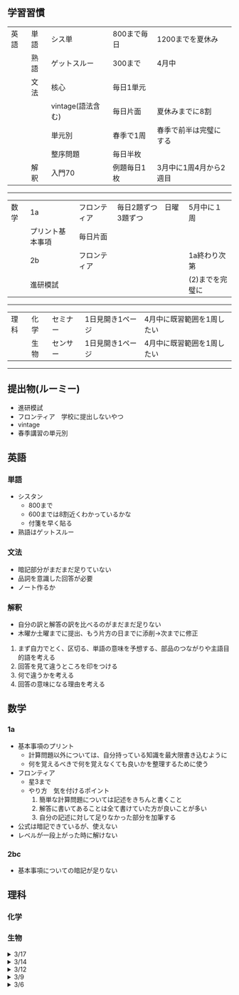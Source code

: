 ## 学習習慣
|      |      |                   |              |                        |
| ---- | ---- | ----------------- | ------------ | ---------------------- |
| 英語 | 単語 | シス単            | 800まで毎日  | 1200までを夏休み       |
|      | 熟語 | ゲットスルー      | 300まで      | 4月中                  |
|      | 文法 | 核心|毎日1単元||
|||vintage(語法含む) | 毎日片面 | 夏休みまでに8割        |
|      |      | 単元別            |    春季で1周  | 春季で前半は完璧にする |
|||整序問題|毎日半枚|||
|      | 解釈 | 入門70            | 例題毎日1枚  |                 3月中に1周4月から2週目       |
----
|      |          |              |         |                 |
| ---- | -------- | ------------ | ------- | --------------- |
| 数学 | 1a       | フロンティア | 毎日2題ずつ　日曜3題ずつ | 5月中に１周     |
||プリント基本事項|毎日片面|||
|      | 2b       | フロンティア |  |  1a終わり次第               |
|      | 進研模試 |              |         | (2)までを完璧に |
----
|      |      |          |        |                            |
| ---- | ---- | -------- | ------ | -------------------------- |
| 理科 | 化学 | セミナー | 1日見開き1ページ | 4月中に既習範囲を1周したい |
|      | 生物 | センサー | 1日見開き1ページ | 4月中に既習範囲を1周したい |

----
## 提出物(ルーミー)
- 進研模試
- フロンティア　学校に提出しないやつ
- vintage
- 春季講習の単元別

## 英語
### 単語
- シスタン
  - 800まで
  - 600までは8割近くわかっているかな
  - 付箋を早く貼る
- 熟語はゲットスルー
### 文法
- 暗記部分がまだまだ足りていない
- 品詞を意識した回答が必要
- ノート作るか
### 解釈
- 自分の訳と解答の訳を比べるのがまだまだ足りない
- 木曜か土曜までに提出、もう片方の日までに添削->次までに修正
1. まず自力でとく、区切る、単語の意味を予想する、部品のつながりや主語目的語を考える
2. 回答を見て違うところを印をつける
3. 何で違うかを考える
4. 回答の意味になる理由を考える
## 数学
### 1a
- 基本事項のプリント
  - 計算問題以外については、自分持っている知識を最大限書き込むように
  - 何を覚えるべきで何を覚えなくても良いかを整理するために使う
- フロンティア
  - 星3まで
  - やり方　気を付けるポイント
    1. 簡単な計算問題については記述をきちんと書くこと
    2. 解答に書いてあることは全て書けていた方が良いことが多い
    3. 自分の記述に対して足りなかった部分を加筆する
- 公式は暗記できているが、使えない
- レベルが一段上がった時に解けない
### 2bc
- 基本事項についての暗記が足りない
## 理科
### 化学
### 生物


<!-- 

<details><summary>/</summary>

- 英語
- 数学
- 理科

</details> 

-->

<details><summary>3/17</summary>

- 英語
  - 暗記部分が足りていない
  - ノートにまとめるか量をこなすか
  - 量は足りていない
  - 5月までvintage
  - 見通しが立たない
- 数学
- 理科

</details> 

<details><summary>3/14</summary>

- 英語
  - 週2回で提出->直
  - vintageもきつい、 片面
  - 速読英熟語
  - 核心を読み始めた
- 数学
  - 2題ずつに変更
- 理科

</details> 

<details><summary>3/12</summary>

- 真面目にやらないと授業しないよ
- もう少しがんばろ
- 力抜いているのが目立つ
- 切り替えが雑魚
- 進研の記述をもっと書きなさい
- 丸つけしなさい
- 整序問題を増やすか、vintage

</details> 

<details><summary>3/9</summary>

- 英語
  - 分詞や関係代名詞の基本的な語順ができない
  - 単元別は春季でもう一周
  - 解釈で前置詞の塊や自分の訳のミスや癖などを矯正したい
  - ファイナルは無理かな
  - 俺的は4択ではなく並び替えで根本的な理解を促したい
- 数学
- 理科

</details> 

<details><summary>3/6</summary>

テスト終わって勉強やってる？
- 英語
  - イディオムやってね
  - 解釈早く一周したいね
- 数学
  - 例題だけでいいよ
- 理科

</details>